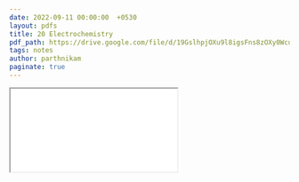 ```yaml
---
date: 2022-09-11 00:00:00  +0530
layout: pdfs
title: 20 Electrochemistry
pdf_path: https://drive.google.com/file/d/19GslhpjOXu9l8igsFns8zOXy0Wcu0CW6/preview?usp=sharing
tags: notes
author: parthnikam
paginate: true
---
```


<iframe class="embed-pdf" src="{{ page.pdf_path }}#toolbar=0" seamless="seamless" scrolling="no" style="overflow:hidden"></iframe>
